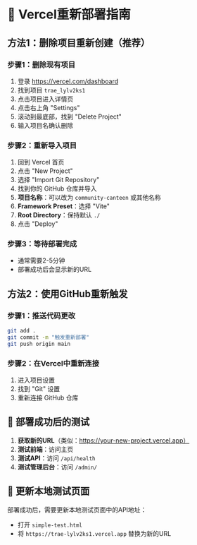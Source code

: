 # 🚀 Vercel重新部署指南

## 方法1：删除项目重新创建（推荐）

### 步骤1：删除现有项目
1. 登录 https://vercel.com/dashboard
2. 找到项目 `trae_lylv2ks1`
3. 点击项目进入详情页
4. 点击右上角 "Settings"
5. 滚动到最底部，找到 "Delete Project"
6. 输入项目名确认删除

### 步骤2：重新导入项目
1. 回到 Vercel 首页
2. 点击 "New Project"
3. 选择 "Import Git Repository"
4. 找到你的 GitHub 仓库并导入
5. **项目名称**：可以改为 `community-canteen` 或其他名称
6. **Framework Preset**：选择 "Vite"
7. **Root Directory**：保持默认 `./`
8. 点击 "Deploy"

### 步骤3：等待部署完成
- 通常需要2-5分钟
- 部署成功后会显示新的URL

## 方法2：使用GitHub重新触发

### 步骤1：推送代码更改
```bash
git add .
git commit -m "触发重新部署"
git push origin main
```

### 步骤2：在Vercel中重新连接
1. 进入项目设置
2. 找到 "Git" 设置
3. 重新连接 GitHub 仓库

## 🎯 部署成功后的测试

1. **获取新的URL**（类似：https://your-new-project.vercel.app）
2. **测试前端**：访问主页
3. **测试API**：访问 `/api/health`
4. **测试管理后台**：访问 `/admin/`

## 📝 更新本地测试页面

部署成功后，需要更新本地测试页面中的API地址：
- 打开 `simple-test.html`
- 将 `https://trae-lylv2ks1.vercel.app` 替换为新的URL